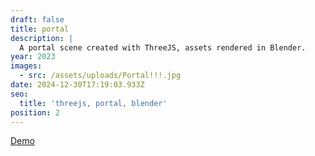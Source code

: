 ```yaml
---
draft: false
title: portal
description: |
  A portal scene created with ThreeJS, assets rendered in Blender.
year: 2023
images:
  - src: /assets/uploads/Portal!!!.jpg
date: 2024-12-30T17:19:03.933Z
seo:
  title: 'threejs, portal, blender'
position: 2
---
```


[Demo](https://janessatran.github.io/threejs-portal/)
